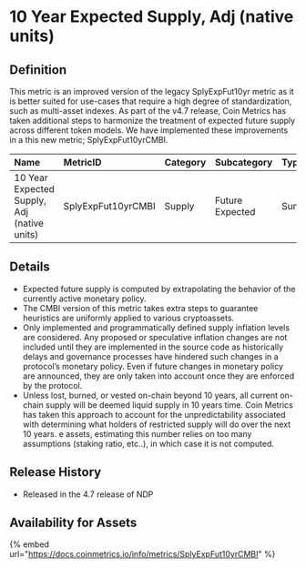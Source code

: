 # 10 Year Expected Supply, Adj \(native units\)

## Definition

This metric is an improved version of the legacy SplyExpFut10yr metric as it is better suited for use-cases that require a high degree of standardization, such as multi-asset indexes. As part of the v4.7 release, Coin Metrics has taken additional steps to harmonize the treatment of expected future supply across different token models. We have implemented these improvements in a this new metric; SplyExpFut10yrCMBI.

| Name | MetricID | Category | Subcategory | Type | Unit | Interval |
| :--- | :--- | :--- | :--- | :--- | :--- | :--- |
| 10 Year Expected Supply, Adj \(native units\) | SplyExpFut10yrCMBI | Supply | Future Expected | Sum | Native units | 10 years |

## Details

* Expected future supply is computed by extrapolating the behavior of the currently active monetary policy.
* The CMBI version of this metric takes extra steps to guarantee heuristics are uniformly applied to various cryptoassets.
* Only implemented and programmatically defined supply inflation levels are considered. Any proposed or speculative inflation changes are not included until they are implemented in the source code as historically delays and governance processes have hindered such changes in a protocol’s monetary policy. Even if future changes in monetary policy are announced, they are only taken into account once they are enforced by the protocol.
* Unless lost, burned, or vested on-chain beyond 10 years, all current on-chain supply will be deemed liquid supply in 10 years time. Coin Metrics has taken this approach to account for the unpredictability associated with determining what holders of restricted supply will do over the next 10 years. e assets, estimating this number relies on too many assumptions \(staking ratio, etc..\), in which case it is not computed.

## Release History

* Released in the 4.7 release of NDP

## Availability for Assets

{% embed url="https://docs.coinmetrics.io/info/metrics/SplyExpFut10yrCMBI" %}

